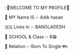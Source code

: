 -🥰WELCOME TO MY PROFILE🥰

🙂 MY Name IS :- Adib hasan

🇧🇩 Lives In :- BANGLADESH


📕 SCHOOL & Class :- 8😁

🙂 Relation :- Born To Single 💔n

